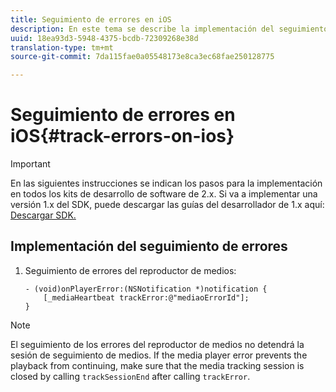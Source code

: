 ```yaml
---
title: Seguimiento de errores en iOS
description: En este tema se describe la implementación del seguimiento de errores mediante el SDK de medios en iOS.
uuid: 18ea93d3-5948-4375-bcdb-72309268e38d
translation-type: tm+mt
source-git-commit: 7da115fae0a05548173e8ca3ec68fae250128775

---
```



# Seguimiento de errores en iOS{#track-errors-on-ios}

>[!IMPORTANT]
>
>En las siguientes instrucciones se indican los pasos para la implementación en todos los kits de desarrollo de software de 2.x. Si va a implementar una versión 1.x del SDK, puede descargar las guías del desarrollador de 1.x aquí: [Descargar SDK.](/help/sdk-implement/download-sdks.md)

## Implementación del seguimiento de errores

1. Seguimiento de errores del reproductor de medios:

   ```
   - (void)onPlayerError:(NSNotification *)notification { 
       [_mediaHeartbeat trackError:@"mediaoErrorId"]; 
   }
   ```

>[!NOTE]
>
>El seguimiento de los errores del reproductor de medios no detendrá la sesión de seguimiento de medios. If the media player error prevents the playback from continuing, make sure that the media tracking session is closed by calling `trackSessionEnd` after calling `trackError`.

